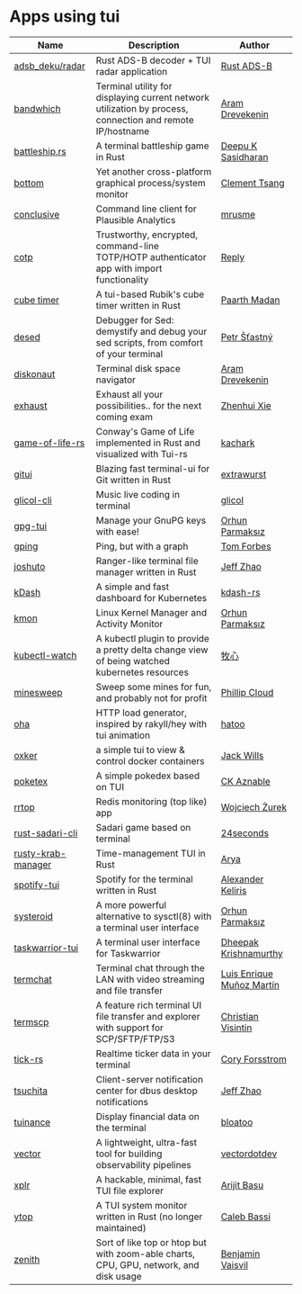 # Apps using tui

| Name                                                                 | Description                                                                                               | Author                                                   |
| -------------------------------------------------------------------- | --------------------------------------------------------------------------------------------------------- | -------------------------------------------------------- |
| [adsb_deku/radar](https://github.com/rsadsb/adsb_deku#radar-tui)     | Rust ADS-B decoder + TUI radar application                                                                | [Rust ADS-B](https://github.com/rsadsb)                  |
| [bandwhich](https://github.com/imsnif/bandwhich)                     | Terminal utility for displaying current network utilization by process, connection and remote IP/hostname | [Aram Drevekenin](https://github.com/imsnif)             |
| [battleship.rs](https://github.com/deepu105/battleship-rs)           | A terminal battleship game in Rust                                                                        | [Deepu K Sasidharan](https://github.com/deepu105)        |
| [bottom](https://github.com/ClementTsang/bottom)                     | Yet another cross-platform graphical process/system monitor                                               | [Clement Tsang](https://github.com/ClementTsang)         |
| [conclusive](https://github.com/mrusme/conclusive)                   | Command line client for Plausible Analytics                                                               | [mrusme](https://github.com/mrusme)                      |
| [cotp](https://github.com/replydev/cotp)                             | Trustworthy, encrypted, command-line TOTP/HOTP authenticator app with import functionality                | [Reply](https://github.com/replydev)                     |
| [cube timer](https://github.com/paarthmadan/cube)                    | A tui-based Rubik's cube timer written in Rust                                                            | [Paarth Madan](https://github.com/paarthmadan)           |
| [desed](https://github.com/SoptikHa2/desed)                          | Debugger for Sed: demystify and debug your sed scripts, from comfort of your terminal                     | [Petr Šťastný](https://github.com/SoptikHa2)             |
| [diskonaut](https://github.com/imsnif/diskonaut)                     | Terminal disk space navigator                                                                             | [Aram Drevekenin](https://github.com/imsnif)             |
| [exhaust](https://github.com/heyrict/exhaust)                        | Exhaust all your possibilities.. for the next coming exam                                                 | [Zhenhui Xie](https://github.com/heyrict)                |
| [game-of-life-rs](https://github.com/kachark/game-of-life-rs)        | Conway's Game of Life implemented in Rust and visualized with Tui-rs                                      | [kachark](https://github.com/kachark)                    |
| [gitui](https://github.com/extrawurst/gitui)                         | Blazing fast terminal-ui for Git written in Rust                                                          | [extrawurst](https://github.com/extrawurst)              |
| [glicol-cli](https://github.com/glicol/glicol-cli)                   | Music live coding in terminal                                                                             | [glicol](https://github.com/glicol)                      |
| [gpg-tui](https://github.com/orhun/gpg-tui)                          | Manage your GnuPG keys with ease!                                                                         | [Orhun Parmaksız](https://github.com/orhun)              |
| [gping](https://github.com/orf/gping)                                | Ping, but with a graph                                                                                    | [Tom Forbes](https://github.com/orf)                     |
| [joshuto](https://github.com/kamiyaa/joshuto)                        | Ranger-like terminal file manager written in Rust                                                         | [Jeff Zhao](https://github.com/kamiyaa)                  |
| [kDash](https://github.com/kdash-rs/kdash)                           | A simple and fast dashboard for Kubernetes                                                                | [kdash-rs ](https://github.com/kdash-rs)                 |
| [kmon](https://github.com/orhun/kmon)                                | Linux Kernel Manager and Activity Monitor                                                                 | [Orhun Parmaksız](https://github.com/orhun)              |
| [kubectl-watch](https://github.com/imuxin/kubectl-watch)             | A kubectl plugin to provide a pretty delta change view of being watched kubernetes resources              | [牧心](https://github.com/imuxin)                        |
| [minesweep](https://github.com/cpcloud/minesweep-rs)                 | Sweep some mines for fun, and probably not for profit                                                     | [Phillip Cloud](https://github.com/cpcloud)              |
| [oha](https://github.com/hatoo/oha)                                  | HTTP load generator, inspired by rakyll/hey with tui animation                                            | [hatoo](https://github.com/hatoo)                        |
| [oxker](https://github.com/mrjackwills/oxker)                        | a simple tui to view & control docker containers                                                          | [Jack Wills](https://github.com/mrjackwills)             |
| [poketex](https://github.com/ckaznable/poketex)                      | A simple pokedex based on TUI                                                                             | [CK Aznable](https://github.com/ckaznable)               |
| [rrtop](https://github.com/wojciech-zurek/rrtop)                     | Redis monitoring (top like) app                                                                           | [Wojciech Żurek](https://github.com/wojciech-zurek)      |
| [rust-sadari-cli](https://github.com/24seconds/rust-sadari-cli)      | Sadari game based on terminal                                                                             | [24seconds](https://github.com/24seconds)                |
| [rusty-krab-manager](https://github.com/aryakaul/rusty-krab-manager) | Time-management TUI in Rust                                                                               | [Arya](https://github.com/aryakaul)                      |
| [spotify-tui](https://github.com/Rigellute/spotify-tui)              | Spotify for the terminal written in Rust                                                                  | [Alexander Keliris](https://github.com/Rigellute)        |
| [systeroid](https://github.com/orhun/systeroid)                      | A more powerful alternative to sysctl(8) with a terminal user interface                                   | [Orhun Parmaksız](https://github.com/orhun)              |
| [taskwarrior-tui](https://github.com/kdheepak/taskwarrior-tui)       | A terminal user interface for Taskwarrior                                                                 | [Dheepak Krishnamurthy](https://github.com/kdheepak)     |
| [termchat](https://github.com/lemunozm/termchat)                     | Terminal chat through the LAN with video streaming and file transfer                                      | [Luis Enrique Muñoz Martín](https://github.com/lemunozm) |
| [termscp](https://github.com/veeso/termscp)                          | A feature rich terminal UI file transfer and explorer with support for SCP/SFTP/FTP/S3                    | [Christian Visintin](https://github.com/veeso)           |
| [tick-rs](https://github.com/tarkah/tickrs)                          | Realtime ticker data in your terminal                                                                     | [Cory Forsstrom](https://github.com/tarkah)              |
| [tsuchita](https://github.com/kamiyaa/tsuchita)                      | Client-server notification center for dbus desktop notifications                                          | [Jeff Zhao](https://github.com/kamiyaa)                  |
| [tuinance](https://github.com/landchad/tuinance)                     | Display financial data on the terminal                                                                    | [bloatoo](https://github.com/bloatoo)                    |
| [vector](https://vector.dev)                                         | A lightweight, ultra-fast tool for building observability pipelines                                       | [vectordotdev](https://github.com/vectordotdev)          |
| [xplr](https://github.com/sayanarijit/xplr)                          | A hackable, minimal, fast TUI file explorer                                                               | [Arijit Basu](https://github.com/sayanarijit/xplr)       |
| [ytop](https://github.com/cjbassi/ytop)                              | A TUI system monitor written in Rust (no longer maintained)                                               | [Caleb Bassi](https://github.com/cjbassi)                |
| [zenith](https://github.com/bvaisvil/zenith)                         | Sort of like top or htop but with zoom-able charts, CPU, GPU, network, and disk usage                     | [Benjamin Vaisvil](https://github.com/bvaisvil)          |
